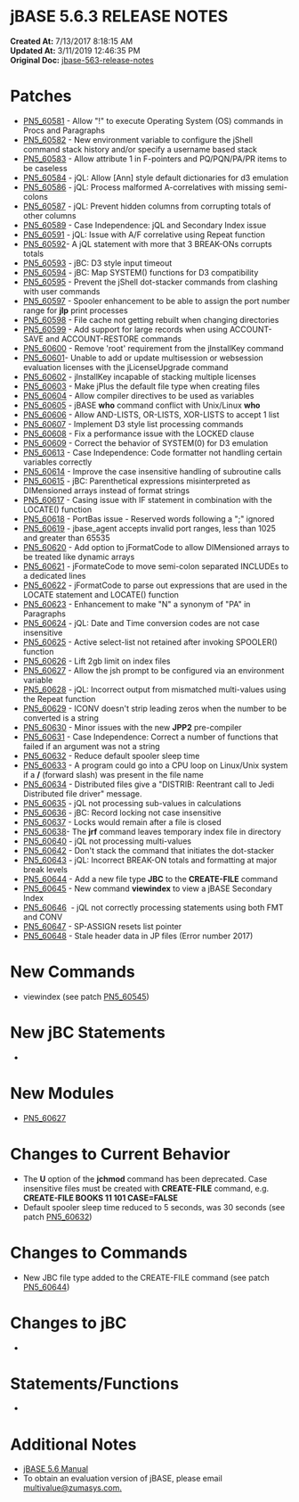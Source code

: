 # jBASE 5.6.3 RELEASE NOTES

**Created At:** 7/13/2017 8:18:15 AM  
**Updated At:** 3/11/2019 12:46:35 PM  
**Original Doc:** [jbase-563-release-notes](https://docs.jbase.com/release-notes/jbase-563-release-notes)  


# Patches

- [PN5\_60581](PN5_60581) - Allow "!" to execute Operating System (OS) commands in Procs and Paragraphs
- [PN5\_60582](pn5_60582) - New environment variable to configure the jShell command stack history and/or specify a username based stack
- [PN5\_60583](pn5_60583) - Allow attribute 1 in F-pointers and PQ/PQN/PA/PR items to be caseless
- [PN5\_60584](pn5_60584) - jQL: Allow [Ann] style default dictionaries for d3 emulation
- [PN5\_60586](pn5_60586) - jQL: Process malformed A-correlatives with missing semi-colons
- [PN5\_60587](pn5_60587) - jQL: Prevent hidden columns from corrupting totals of other columns
- [PN5\_60589](pn5_60589) - Case Independence: jQL and Secondary Index issue
- [PN5\_60591](PN5_60591) - jQL: Issue with A/F correlative using Repeat function
- [PN5\_60592](pn5_60592)- A jQL statement with more that 3 BREAK-ONs corrupts totals
- [PN5\_60593](pn5_60593) - jBC: D3 style input timeout
- [PN5\_60594](pn5_60594) - jBC: Map SYSTEM() functions for D3 compatibility
- [PN5\_60595](pn5_60595) - Prevent the jShell dot-stacker commands from clashing with user commands
- [PN5\_60597](pn5_60597) - Spooler enhancement to be able to assign the port number range for **jlp** print processes
- [PN5\_60598](pn5_60598) - File cache not getting rebuilt when changing directories
- [PN5\_60599](pn5_60599) - Add support for large records when using ACCOUNT-SAVE and ACCOUNT-RESTORE commands
- [PN5\_60600](pn5_60600) - Remove 'root' requirement from the jInstallKey command
- [PN5\_60601](pn5_60601)- Unable to add or update multisession or websession evaluation licenses with the jLicenseUpgrade command
- [PN5\_60602](pn5_60602) - jInstallKey incapable of stacking multiple licenses
- [PN5\_60603](pn5_60603) - Make jPlus the default file type when creating files
- [PN5\_60604](pn5_60604) - Allow compiler directives to be used as variables
- [PN5\_60605](pn5_60605) - jBASE **who** command conflict with Unix/Linux **who**
- [PN5\_60606](pn5_60606) - Allow AND-LISTS, OR-LISTS, XOR-LISTS to accept 1 list
- [PN5\_60607](pn5_60607) - Implement D3 style list processing commands
- [PN5\_60608](pn5_60608) - Fix a performance issue with the LOCKED clause
- [PN5\_60609](pn5_60609) - Correct the behavior of SYSTEM(0) for D3 emulation
- [PN5\_60613](pn5_60613) - Case Independence: Code formatter not handling certain variables correctly
- [PN5\_60614](pn5_60614) - Improve the case insensitive handling of subroutine calls
- [PN5\_60615](pn5_60615) - jBC: Parenthetical expressions misinterpreted as DIMensioned arrays instead of format strings
- [PN5\_60617](pn5_60617) - Casing issue with IF statement in combination with the LOCATE() function
- [PN5\_60618](pn5_60618) - PortBas issue - Reserved words following a ";" ignored
- [PN5\_60619](pn5_60619) - jbase\_agent accepts invalid port ranges, less than 1025 and greater than 65535
- [PN5\_60620](pn5_60620) - Add option to jFormatCode to allow DIMensioned arrays to be treated like dynamic arrays
- [PN5\_60621](pn5_60621) - jFormateCode to move semi-colon separated INCLUDEs to a dedicated lines
- [PN5\_60622](pn5_60622) - jFormatCode to parse out expressions that are used in the LOCATE statement and LOCATE() function
- [PN5\_60623](pn5_60623) - Enhancement to make "N" a synonym of "PA" in Paragraphs
- [PN5\_60624](pn5_60624) - jQL: Date and Time conversion codes are not case insensitive
- [PN5\_60625](pn5_60625) - Active select-list not retained after invoking SPOOLER() function
- [PN5\_60626](pn5_60626) - Lift 2gb limit on index files
- [PN5\_60627](pn5_60627) - Allow the jsh prompt to be configured via an environment variable
- [PN5\_60628](pn5_60628) - jQL: Incorrect output from mismatched multi-values using the Repeat function
- [PN5\_60629](pn5_60629) - ICONV doesn't strip leading zeros when the number to be converted is a string
- [PN5\_60630](pn5_60630) - Minor issues with the new **JPP2** pre-compiler
- [PN5\_60631](pn5_60631) - Case Independence: Correct a number of functions that failed if an argument was not a string
- [PN5\_60632](pn5_60632) - Reduce default spooler sleep time
- [PN5\_60633](pn5_60633) - A program could go into a CPU loop on Linux/Unix system if a **/** (forward slash) was present in the file name
- [PN5\_60634](pn5_60634) - Distributed files give a "DISTRIB: Reentrant call to Jedi Distributed file driver" message.
- [PN5\_60635](pn5_60635) - jQL not processing sub-values in calculations
- [PN5\_60636](pn5_60636) - jBC: Record locking not case insensitive
- [PN5\_60637](pn5_60637) - Locks would remain after a file is closed
- [PN5\_60638](pn5_60638)- The **jrf** command leaves temporary index file in directory
- [PN5\_60640](pn5_60640) - jQL not processing multi-values
- [PN5\_60642](pn5_60642) - Don't stack the command that initiates the dot-stacker
- [PN5\_60643](pn5_60643) - jQL: Incorrect BREAK-ON totals and formatting at major break levels
- [PN5\_60644](pn5_60644) - Add a new file type **JBC** to the **CREATE-FILE** command
- [PN5\_60645](pn5_60645) - New command **viewindex** to view a jBASE Secondary Index
- [PN5\_60646](pn5_60646)  - jQL not correctly processing statements using both FMT and CONV
- [PN5\_60647](pn5_60647) - SP-ASSIGN resets list pointer
- [PN5\_60648](PN5_60648) - Stale header data in JP files (Error number 2017)


# New Commands

- viewindex (see patch [PN5\_60545](pn5_60545))




# New jBC Statements

- 


# New Modules

- [PN5\_60627](pn5_60627)


# Changes to Current Behavior

- The **U** option of the **jchmod** command has been deprecated. Case insensitive files must be created with **CREATE-FILE** command, e.g. **CREATE-FILE BOOKS 11 101 CASE=FALSE**
- Default spooler sleep time reduced to 5 seconds, was 30 seconds (see patch [PN5\_60632](pn5_60632))


# Changes to Commands

- New JBC file type added to the CREATE-FILE command (see patch [PN5\_60644](pn5_60644))


# Changes to jBC 

- 


# Statements/Functions

- 


# Additional Notes

- [jBASE 5.6 Manual](jbase-56-manual)
- To obtain an evaluation version of jBASE, please email [multivalue@zumasys.com.](mailto:multivalue@zumasys.com.%3C/p%3E)



